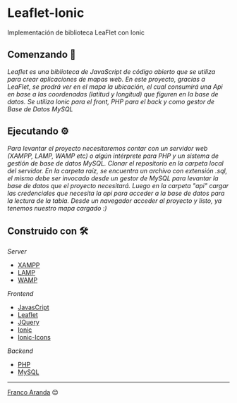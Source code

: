 # Leaflet-Ionic
Implementación de biblioteca LeaFlet con Ionic
## Comenzando 🚀

_Leaflet es una biblioteca de JavaScript de código abierto que se utiliza para crear aplicaciones de mapas web. En este proyecto, gracias a LeaFlet, se prodrá ver en el mapa la ubicación, el cual consumirá una Api en base a las coordenadas (latitud y longitud) que figuren en la base de datos. Se utiliza Ionic para el front, PHP para el back y como gestor de Base de Datos MySQL_

## Ejecutando ⚙️

_Para levantar el proyecto necesitaremos contar con un servidor web (XAMPP, LAMP, WAMP etc) o algún intérprete para PHP y un sistema de gestión de base de datos MySQL. Clonar el repositorio en la carpeta local del servidor. En la carpeta raíz, se encuentra un archivo con extensión .sql, el mismo debe ser invocado desde un gestor de MySQL para levantar la base de datos que el proyecto necesitará. Luego en la carpeta "api" cargar las credenciales que necesita la api para acceder a la base de datos para la lectura de la tabla. Desde un navegador acceder al proyecto y listo, ya tenemos nuestro mapa cargado :)_
## Construido con 🛠️

_Server_

* [XAMPP](https://www.apachefriends.org/es/download.html)
* [LAMP](https://bitnami.com/stack/lamp/installer) 
* [WAMP](https://www.wampserver.com/)

_Frontend_

* [JavasCript](https://developer.mozilla.org/es/docs/Web/JavaScript)
* [Leaflet](https://leafletjs.com/)
* [JQuery](https://jquery.com/)
* [Ionic](https://ionicframework.com/)
* [Ionic-Icons](https://ionic.io/ionicons)

_Backend_

* [PHP](https://www.php.net/)
* [MySQL](https://www.mysql.com/)

---
[Franco Aranda](https://www.linkedin.com/in/franco-aranda-054a911b6/) 😊